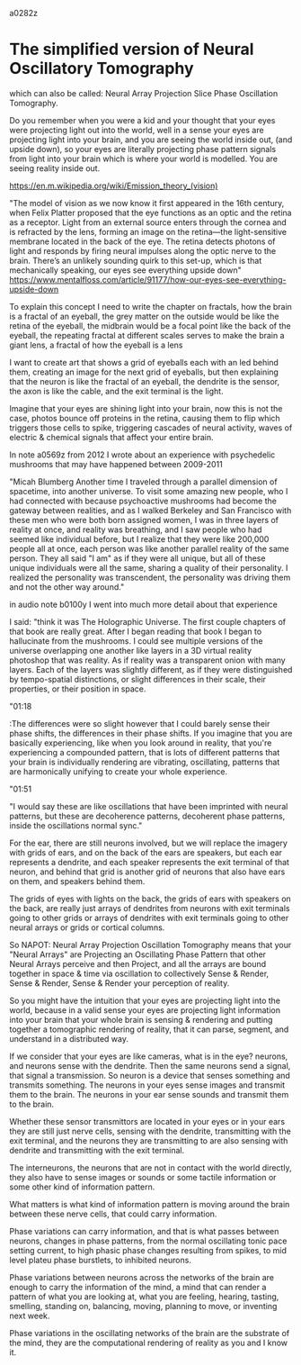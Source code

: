 a0282z

# The simplified version of Neural Oscillatory Tomography 
which can also be called: Neural Array Projection Slice Phase Oscillation Tomography.

Do you remember when you were a kid and your thought that your eyes were projecting light out into the world, well in a sense your eyes are projecting light into your brain, and you are seeing the world inside out, (and upside down), so your eyes are literally projecting phase pattern signals from light into your brain which is where your world is modelled. You are seeing reality inside out.

https://en.m.wikipedia.org/wiki/Emission_theory_(vision)

"The model of vision as we now know it first appeared in the 16th century, when Felix Platter proposed that the eye functions as an optic and the retina as a receptor. Light from an external source enters through the cornea and is refracted by the lens, forming an image on the retina—the light-sensitive membrane located in the back of the eye. The retina detects photons of light and responds by firing neural impulses along the optic nerve to the brain.
There’s an unlikely sounding quirk to this set-up, which is that mechanically speaking, our eyes see everything upside down"
https://www.mentalfloss.com/article/91177/how-our-eyes-see-everything-upside-down

To explain this concept I need to write the chapter on fractals, how the brain is a fractal of an eyeball, the grey matter on the outside would be like the retina of the eyeball, the midbrain would be a focal point like the back of the eyeball, the repeating fractal at different scales serves to make the brain a giant lens, a fractal of how the eyeball is a lens

I want to create art that shows a grid of eyeballs each with an led behind them, creating an image for the next grid of eyeballs, but then explaining that the neuron is like the fractal of an eyeball, the dendrite is the sensor, the axon is like the cable, and the exit terminal is the light.

Imagine that your eyes are shining light into your brain, now this is not the case, photos bounce off proteins in the retina, causing them to flip which triggers those cells to spike, triggering cascades of neural activity, waves of electric & chemical signals that affect your entire brain.

In note a0569z from 2012 I wrote about an experience with psychedelic mushrooms that may have happened between 2009-2011

"Micah Blumberg Another time I traveled through a parallel dimension of spacetime, into another universe. To visit some amazing new people, who I had connected with because psychoactive mushrooms had become the gateway between realities, and as I walked Berkeley and San Francisco with these men who were both born assigned women, I was in three layers of reality at once, and reality was breathing, and I saw people who had seemed like individual before, but I realize that they were like 200,000 people all at once, each person was like another parallel reality of the same person. They all said "I am" as if they were all unique, but all of these unique individuals were all the same, sharing a quality of their personality. I realized the personality was transcendent, the personality was driving them and not the other way around."

in audio note b0100y I went into much more detail about that experience 

I said:
"think it was The Holographic Universe. The first couple chapters of that book are really great. After I began reading that book I began to hallucinate from the mushrooms. I could see multiple versions of the universe overlapping one another like layers in a 3D virtual reality photoshop that was reality. As if reality was a transparent onion with many layers. Each of the layers was slightly different, as if they were distinguished by tempo-spatial distinctions, or slight differences in their scale, their properties, or their position in space.

"01:18

:The differences were so slight however that I could barely sense their phase shifts, the differences in their phase shifts.
If you imagine that you are basically experiencing, like when you look around in reality, that you're experiencing a compounded pattern, that is lots of different patterns that your brain is individually rendering are vibrating, oscillating, patterns that are harmonically unifying to create your whole experience.

"01:51

"I would say these are like oscillations that have been imprinted with neural patterns, but these are decoherence patterns, decoherent phase patterns, inside the oscillations normal sync."

For the ear, there are still neurons involved, but we will replace the imagery with grids of ears, and on the back of the ears are speakers, but each ear represents a dendrite, and each speaker represents the exit terminal of that neuron, and behind that grid is another grid of neurons that also have ears on them, and speakers behind them.

The grids of eyes with lights on the back, the grids of ears with speakers on the back, are really just arrays of dendrites from neurons with exit terminals going to other grids or arrays of dendrites with exit terminals going to other neural arrays or grids or cortical columns.

So NAPOT: Neural Array Projection Oscillation Tomography means that your "Neural Arrays" are Projecting an Oscillating Phase Pattern that other Neural Arrays perceive and then Project, and all the arrays are bound together in space & time via oscillation to collectively Sense & Render, Sense & Render, Sense & Render your perception of reality.

So you might have the intuition that your eyes are projecting light into the world, because in a valid sense your eyes are projecting light information into your brain that your whole brain is sensing & rendering and putting together a tomographic rendering of reality, that it can parse, segment, and understand in a distributed way.

If we consider that your eyes are like cameras, what is in the eye? neurons, and neurons sense with the dendrite. Then the same neurons send a signal, that signal a transmission. So neuron is a device that senses something and transmits something. The neurons in your eyes sense images and transmit them to the brain. The neurons in your ear sense sounds and transmit them to the brain.

Whether these sensor transmittors are located in your eyes or in your ears they are still just nerve cells, sensing with the dendrite, transmitting with the exit terminal, and the neurons they are transmitting to are also sensing with dendrite and transmitting with the exit terminal.

The interneurons, the neurons that are not in contact with the world directly, they also have to sense images or sounds or some tactile information or some other kind of information pattern.

What matters is what kind of information pattern is moving around the brain between these nerve cells, that could carry information.

Phase variations can carry information, and that is what passes between neurons, changes in phase patterns, from the normal oscillating tonic pace setting current, to high phasic phase changes resulting from spikes, to mid level plateu phase burstlets, to inhibited neurons.

Phase variations between neurons across the networks of the brain are enough to carry the information of the mind, a mind that can render a pattern of what you are looking at, what you are feeling, hearing, tasting, smelling, standing on, balancing, moving, planning to move, or inventing next week.

Phase variations in the oscillating networks of the brain are the substrate of the mind, they are the computational rendering of reality as you and I know it.

